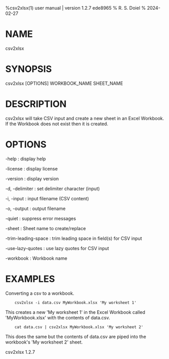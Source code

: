 %csv2xlsx(1) user manual | version 1.2.7 ede8965
% R. S. Doiel
% 2024-02-27

# NAME

csv2xlsx 

# SYNOPSIS

csv2xlsx [OPTIONS] WORKBOOK_NAME SHEET_NAME

# DESCRIPTION

csv2xlsx will take CSV input and create a new sheet in an Excel Workbook.
If the Workbook does not exist then it is created.

# OPTIONS

-help
: display help

-license
: display license

-version
: display version

-d, -delimiter
: set delimiter character (input)

-i, -input
: input filename (CSV content)

-o, -output
: output filename

-quiet
: suppress error messages

-sheet
: Sheet name to create/replace

-trim-leading-space
: trim leading space in field(s) for CSV input

-use-lazy-quotes
: use lazy quotes for CSV input

-workbook
: Workbook name


# EXAMPLES

Converting a csv to a workbook.

~~~
	csv2xlsx -i data.csv MyWorkbook.xlsx 'My worksheet 1'
~~~

This creates a new 'My worksheet 1' in the Excel Workbook
called 'MyWorkbook.xlsx' with the contents of data.csv.

~~~
	cat data.csv | csv2xlsx MyWorkbook.xlsx 'My worksheet 2'
~~~

This does the same but the contents of data.csv are piped into
the workbook's 'My worksheet 2' sheet.

csv2xlsx 1.2.7


